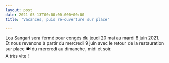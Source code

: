 ```yaml
---
layout: post
date: 2021-05-13T00:00:00.000+00:00
title: 'Vacances, puis ré-ouverture sur place'

---
```

Lou Sangari sera fermé pour congés du jeudi 20 mai au mardi 8 juin 2021.  
Et nous revenons à partir du mercredi 9 juin avec le retour de la restauration sur place 🍽 du mercredi au dimanche, midi et soir.  
A très vite !
